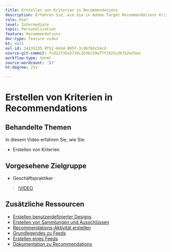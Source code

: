 ```yaml
---
title: Erstellen von Kriterien in Recommendations
description: Erfahren Sie, wie Sie in Adobe Target Recommendations Kriterien erstellen
role: User
level: Intermediate
topic: Personalization
feature: Recommendations
doc-type: feature video
kt: null
exl-id: 14135335-9f51-4e5d-905f-3cd6760c54cd
source-git-commit: fcd2273ba373dc2b3bc59a77f1925cdb7b2ed3ee
workflow-type: tm+mt
source-wordcount: '57'
ht-degree: 21%

---
```


# Erstellen von Kriterien in Recommendations

## Behandelte Themen

In diesem Video erfahren Sie, wie Sie:

* Erstellen von Kriterien

## Vorgesehene Zielgruppe

* Geschäftspraktiker

>[!VIDEO](https://video.tv.adobe.com/v/27694?quality=12)

## Zusätzliche Ressourcen

* [Erstellen benutzerdefinierter Designs](create-custom-designs.md)
* [Erstellen von Sammlungen und Ausschlüssen](create-collections-and-exclusions.md)
* [Recommendations-Aktivität erstellen](create-a-recommendations-activity.md)
* [Grundlegendes zu Feeds](understanding-feeds.md)
* [Erstellen eines Feeds](create-a-feed.md)
* [Dokumentation zu Recommendations](https://experienceleague.adobe.com/docs/target/using/recommendations/recommendations.html?lang=en)
